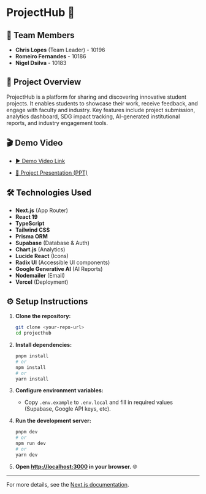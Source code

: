 # ProjectHub 🚀

## 👥 Team Members

- **Chris Lopes** (Team Leader) - 10196
- **Romeiro Fernandes** - 10186
- **Nigel Dsilva** - 10183

## 📝 Project Overview

ProjectHub is a platform for sharing and discovering innovative student projects. It enables students to showcase their work, receive feedback, and engage with faculty and industry. Key features include project submission, analytics dashboard, SDG impact tracking, AI-generated institutional reports, and industry engagement tools.

## 🎬 Demo Video

- [▶️ Demo Video Link](https://drive.google.com/file/d/19Zbx5bI9LoL_nHjgwxplChol3aWL6ZZm/view?usp=sharing)

- [📑 Project Presentation (PPT)](https://drive.google.com/file/d/1CMj7G8nn1P7z5o59jA8KDK78YRoft6-l/view?usp=sharing)

## 🛠️ Technologies Used

- **Next.js** (App Router)
- **React 19**
- **TypeScript**
- **Tailwind CSS**
- **Prisma ORM**
- **Supabase** (Database & Auth)
- **Chart.js** (Analytics)
- **Lucide React** (Icons)
- **Radix UI** (Accessible UI components)
- **Google Generative AI** (AI Reports)
- **Nodemailer** (Email)
- **Vercel** (Deployment)

## ⚙️ Setup Instructions

1. **Clone the repository:**

   ```bash
   git clone <your-repo-url>
   cd projecthub
   ```

2. **Install dependencies:**

   ```bash
   pnpm install
   # or
   npm install
   # or
   yarn install
   ```

3. **Configure environment variables:**

   - Copy `.env.example` to `.env.local` and fill in required values (Supabase, Google API keys, etc).

4. **Run the development server:**

   ```bash
   pnpm dev
   # or
   npm run dev
   # or
   yarn dev
   ```

5. **Open [http://localhost:3000](http://localhost:3000) in your browser.** 🌐

---

For more details, see the [Next.js documentation](https://nextjs.org/docs/app/building-your-application/deploying).
